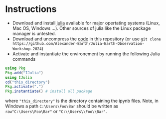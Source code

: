 

# Instructions

* Download and install [julia](https://julialang.org/downloads/) available for major opertating systems (Linux, Mac OS, Windows ...). Other sources of julia like the Linux package manager is untested.  
* Download and uncompress the [code](https://github.com/Alexander-Barth/Julia-Earth-Observation-Workshop-2024/archive/refs/heads/main.zip) in this repository (or use `git clone https://github.com/Alexander-Barth/Julia-Earth-Observation-Workshop-2024`)
* Activate and instantiate the environement by running the following Julia commands

 ```julia
using Pkg
Pkg.add("IJulia")
using IJulia
cd("this_directory")
Pkg.activate(".")
Pkg.instantiate() # install all package
```

where `"this_directory"` is the directory containing the ipynb files. Note, in Windows a path `C:\Users\Foo\Bar` should be written as `raw"C:\Users\Foo\Bar"` or `"C:\\Users\\Foo\\Bar"`.
